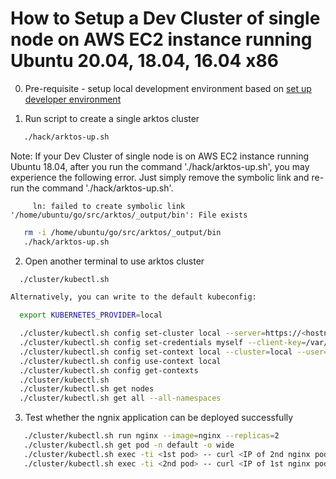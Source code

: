 # How to Setup a Dev Cluster of single node on AWS EC2 instance running Ubuntu 20.04, 18.04, 16.04 x86 

0. Pre-requisite - setup local development environment based on [set up developer environment](setup-dev-env.md)

1. Run script to create a single arktos cluster

```bash
   ./hack/arktos-up.sh
```

   Note: If your Dev Cluster of single node is on AWS EC2 instance running Ubuntu 18.04, after you run the command './hack/arktos-up.sh', you may experience the following error. Just simply remove the symbolic link and re-run the command './hack/arktos-up.sh'.

         ln: failed to create symbolic link '/home/ubuntu/go/src/arktos/_output/bin': File exists 

```bash
   rm -i /home/ubuntu/go/src/arktos/_output/bin
   ./hack/arktos-up.sh
```


2. Open another terminal to use arktos cluster
```bash
  ./cluster/kubectl.sh

Alternatively, you can write to the default kubeconfig:

  export KUBERNETES_PROVIDER=local

  ./cluster/kubectl.sh config set-cluster local --server=https://<hostname>:6443 --certificate-authority=/var/run/kubernetes/server-ca.crt
  ./cluster/kubectl.sh config set-credentials myself --client-key=/var/run/kubernetes/client-admin.key --client-certificate=/var/run/kubernetes/client-admin.crt
  ./cluster/kubectl.sh config set-context local --cluster=local --user=myself
  ./cluster/kubectl.sh config use-context local
  ./cluster/kubectl.sh config get-contexts
  ./cluster/kubectl.sh
  ./cluster/kubectl.sh get nodes
  ./cluster/kubectl.sh get all --all-namespaces
```

3. Test whether the ngnix application can be deployed successfully
```bash
   ./cluster/kubectl.sh run nginx --image=nginx --replicas=2
   ./cluster/kubectl.sh get pod -n default -o wide
   ./cluster/kubectl.sh exec -ti <1st pod> -- curl <IP of 2nd nginx pod>
   ./cluster/kubectl.sh exec -ti <2nd pod> -- curl <IP of 1st nginx pod>
```
